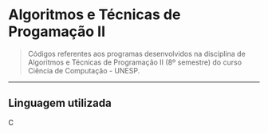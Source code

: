 # Algoritmos e Técnicas de Progamação II
> Códigos referentes aos programas desenvolvidos na disciplina de Algoritmos e Técnicas de Programação II (8º semestre) do curso Ciência de Computação - UNESP.
---
## Linguagem utilizada
<p>C</p>
